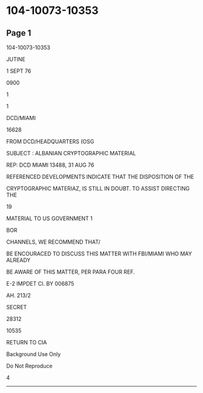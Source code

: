 # 104-10073-10353

## Page 1

104-10073-10353

JUTINE

1 SEPT 76

0900

1

1

DCD/MIAMI

16628

FROM DCD/HEADQUARTERS (OSG

SUBJECT : ALBANIAN CRYPTOGRAPHIC MATERIAL

REP: DCD MIAMI 13488, 31 AUG 76

REFERENCED DEVELOPMENTS INDICATE THAT THE DISPOSITION OF THE

CRYPTOGRAPHIC MATERIAZ, IS STILL IN DOUBT. TO ASSIST DIRECTING THE

19

MATERIAL TO US GOVERNMENT 1

BOR

CHANNELS, WE RECOMMEND THAT/

BE ENCOURACED TO DISCUSS THIS MATTER WITH FBI/MIAMI WHO MAY ALREADY

BE AWARE OF THIS MATTER, PER PARA FOUR REF.

E-2 IMPDET CI. BY 006875

AH. 213/2

SECRET

28312

10535

RETURN TO CIA

Background Use Only

Do Not Reproduce

4

---

